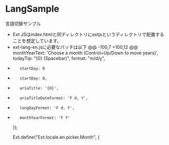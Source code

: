 LangSample
==========

言語切替サンプル

* Ext JSはindex.htmlと同ディレクトリにextjsというディレクトリで配置することを想定しています。
* ext-lang-en.jsに必要なパッチは以下
@@ -100,7 +100,12 @@
        monthYearText: 'Choose a month (Control+Up/Down to move years)',
        todayTip: "{0} (Spacebar)",
        format: "m/d/y",
-        startDay: 0
+        startDay: 0,
+        ariaTitle: '{0}',
+        ariaTitleDateFormat: 'F d, Y',
+        longDayFormat: 'F d, Y',
+        monthYearFormat: 'F Y'
    });

    Ext.define("Ext.locale.en.picker.Month", {


